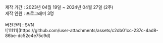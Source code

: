 <br>
제작 기간 : 2023년 04월 19일 ~ 2024년 04월 27일  (2주)<br>
제작 인원 : 프로그래머 3명 <br>
<br>
버전관리 : SVN <br>
![11111](https://github.com/user-attachments/assets/c2db01cc-237c-4ad8-86be-dc52e4e75c9d)

